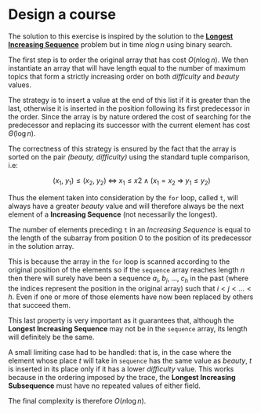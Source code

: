 # Design a course

The solution to this exercise is inspired by the solution to the [**Longest Increasing Sequence**](https://www.geeksforgeeks.org/longest-increasing-subsequence-dp-3/#using-binary-search-on-log-n-time-and-on-space) problem but in time $n \log n$ using binary search.

The first step is to order the original array that has cost $O(n \log n)$. We then instantiate an array that will have length equal to the number of maximum topics that form a strictly increasing order on both *difficulty* and *beauty* values.

The strategy is to insert a value at the end of this list if it is greater than the last, otherwise it is inserted in the position following its first predecessor in the order. Since the array is by nature ordered the cost of searching for the predecessor and replacing its successor with the current element has cost $\Theta(\log n)$.

The correctness of this strategy is ensured by the fact that the array is sorted on the pair *(beauty, difficulty)* using the standard tuple comparison, i.e:

$$
(x_1, \;y_1) \leq (x_2, \;y_2) \;\Longleftrightarrow\; x_1 \leq x2 \;\land\; (x_1 = x_2 \;\Longrightarrow\; y_1 \leq y_2) 
$$

Thus the element taken into consideration by the `for` loop, called `t`, will always have a greater *beauty* value and will therefore always be the next element of a **Increasing Sequence** (not necessarily the longest).

The number of elements preceding `t` in an *Increasing Sequence* is equal to the length of the subarray from position $0$ to the position of its predecessor in the solution array.

This is because the array in the `for` loop is scanned according to the original position of the elements so if the `sequence` array reaches length $n$ then there will surely have been a sequence $a_i, \;b_j, \;\dots, \;c_h$ in the past (where the indices represent the position in the original array) such that $i < j < \dots < h$. Even if one or more of those elements have now been replaced by others that succeed them.

This last property is very important as it guarantees that, although the **Longest Increasing Sequence** may not be in the `sequence` array, its length will definitely be the same.

A small limiting case had to be handled: that is, in the case where the element whose place $t$ will take in `sequence` has the same value as *beauty*, $t$ is inserted in its place only if it has a lower *difficulty* value. This works because in the ordering imposed by the trace, the **Longest Increasing Subsequence** must have no repeated values of either field.

The final complexity is therefore $O(n \log n)$.